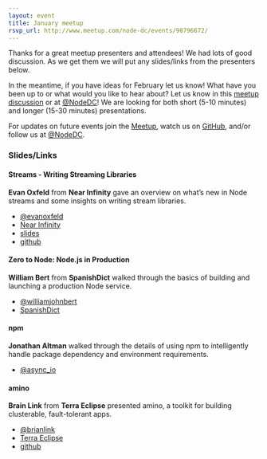 ```yaml
---
layout: event
title: January meetup
rsvp_url: http://www.meetup.com/node-dc/events/98796672/
---
```


Thanks for a great meetup presenters and attendees! We had lots of good discussion. As we get them we will put any slides/links from the presenters below.

In the meantime, if you have ideas for February let us know! What have you been up to or what would you like to hear about? Let us know in this [meetup discussion](http://www.meetup.com/node-dc/messages/boards/thread/28756532) or at [@NodeDC](http://twitter.com/nodedc)! We are looking for both short (5-10 minutes) and longer (15-30 minutes) presentations.   

For updates on future events join the [Meetup](http://www.meetup.com/node-dc/), watch us on [GitHub](http://nodedc.github.com/), and/or follow us at [@NodeDC](http://twitter.com/nodedc).

### Slides/Links


#### Streams - Writing Streaming Libraries
**Evan Oxfeld** from **Near Infinity** gave an overview on what’s new in Node streams and some insights on writing stream libraries.

- [@evanoxfeld](http://twitter.com/evanoxfeld)
- [Near Infinity](http://www.nearinfinity.com/)
- [slides](http://evanoxfeld.github.com/nodedc-streams-presentation/#/)
- [github](http://evanoxfeld.github.com/nodedc-streams-presentation/#/)

#### Zero to Node: Node.js in Production
**William Bert** from **SpanishDict** walked through the basics of building and launching a production Node service.

- [@williamjohnbert](http://twitter.com/williamjohnbert)
- [SpanishDict](http://www.spanishdict.com/)

#### npm 

**Jonathan Altman** walked through the details of using npm to intelligently handle package dependency and environment requirements.

- [@async_io](http://twitter.com/async_io)

#### amino

**Brain Link** from **Terra Eclipse** presented amino, a toolkit for building clusterable, fault-tolerant apps.

- [@brianlink](http://twitter.com/brianlink)
- [Terra Eclipse](http://www.terraeclipse.com/)
- [github](https://github.com/amino/amino)